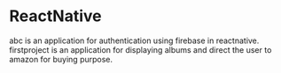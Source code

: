 # ReactNative
abc is an application for authentication using firebase in reactnative.
firstproject is an application for displaying albums and direct the user to amazon for buying purpose.

